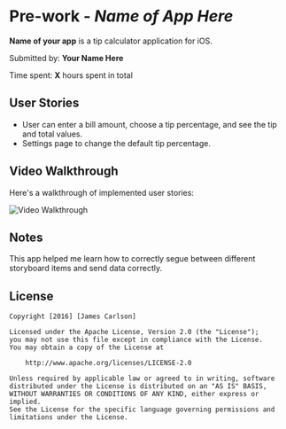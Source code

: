 
# Pre-work - *Name of App Here*

**Name of your app** is a tip calculator application for iOS.

Submitted by: **Your Name Here**

Time spent: **X** hours spent in total

## User Stories

*  User can enter a bill amount, choose a tip percentage, and see the tip and total values.
*  Settings page to change the default tip percentage.

## Video Walkthrough 

Here's a walkthrough of implemented user stories:

<img src='http://i.imgur.com/1W1sIoj.gifv' title='Video Walkthrough' width='' alt='Video Walkthrough' />


## Notes

This app helped me learn how to correctly segue between different storyboard items and send data correctly.

## License

    Copyright [2016] [James Carlson]

    Licensed under the Apache License, Version 2.0 (the "License");
    you may not use this file except in compliance with the License.
    You may obtain a copy of the License at

        http://www.apache.org/licenses/LICENSE-2.0

    Unless required by applicable law or agreed to in writing, software
    distributed under the License is distributed on an "AS IS" BASIS,
    WITHOUT WARRANTIES OR CONDITIONS OF ANY KIND, either express or implied.
    See the License for the specific language governing permissions and
    limitations under the License.
